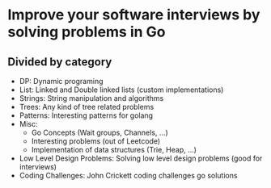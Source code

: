 # Improve your software interviews by solving problems in Go

## Divided by category
- DP: Dynamic programing
- List: Linked and Double linked lists (custom implementations)
- Strings: String manipulation and algorithms
- Trees: Any kind of tree related problems
- Patterns: Interesting patterns for golang
- Misc: 
    - Go Concepts (Wait groups, Channels, ...)
    - Interesting problems (out of Leetcode)
    - Implementation of data structures (Trie, Heap, ...)
- Low Level Design Problems: Solving low level design problems (good for interviews)
- Coding Challenges: John Crickett coding challenges go solutions
